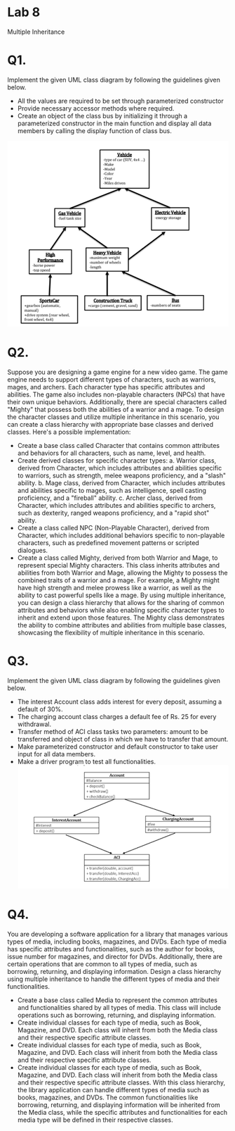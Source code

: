 # Lab 8

Multiple Inheritance

# Q1.

Implement the given UML class diagram by following the guidelines given below.
- All the values are required to be set through parameterized constructor
- Provide necessary accessor methods where required.
- Create an object of the class bus by initializing it through a parameterized constructor in
the main function and display all data members by calling the display function of class bus.

![Diagram](https://github.com/fatimazherk/Object-Oriented-Programming-Lab-CT-260/blob/main/QuestionDiagrams/Screenshot%202024-07-16%20012213.png?raw=true)

# Q2.

Suppose you are designing a game engine for a new video game. The game engine needs to
support different types of characters, such as warriors, mages, and archers. Each character
type has specific attributes and abilities. The game also includes non-playable characters
(NPCs) that have their own unique behaviors. Additionally, there are special characters called
"Mighty" that possess both the abilities of a warrior and a mage. To design the character
classes and utilize multiple inheritance in this scenario, you can create a class hierarchy with
appropriate base classes and derived classes. Here's a possible implementation:
- Create a base class called Character that contains common attributes and behaviors for all
characters, such as name, level, and health.
- Create derived classes for specific character types: a. Warrior class, derived from Character,
which includes attributes and abilities specific to warriors, such as strength, melee weapons proficiency, and a "slash" ability. b. Mage class, derived from Character, which
includes attributes and abilities specific to mages, such as intelligence, spell casting
proficiency, and a "fireball" ability. c. Archer class, derived from Character, which includes
attributes and abilities specific to archers, such as dexterity, ranged weapons proficiency,
and a "rapid shot" ability.
- Create a class called NPC (Non-Playable Character), derived from Character, which includes
additional behaviors specific to non-playable characters, such as predefined movement
patterns or scripted dialogues.
- Create a class called Mighty, derived from both Warrior and Mage, to represent special
Mighty characters. This class inherits attributes and abilities from both Warrior and Mage,
allowing the Mighty to possess the combined traits of a warrior and a mage. For example, a
Mighty might have high strength and melee prowess like a warrior, as well as the ability to
cast powerful spells like a mage.
By using multiple inheritance, you can design a class hierarchy that allows for the sharing of
common attributes and behaviors while also enabling specific character types to inherit and
extend upon those features. The Mighty class demonstrates the ability to combine attributes
and abilities from multiple base classes, showcasing the flexibility of multiple inheritance in this
scenario.

# Q3.

Implement the given UML class diagram by following the guidelines given below.
- The interest Account class adds interest for every deposit, assuming a default of 30%.
- The charging account class charges a default fee of Rs. 25 for every withdrawal.
- Transfer method of ACI class tasks two parameters: amount to be transferred and object of
class in which we have to transfer that amount.
- Make parameterized constructor and default constructor to take user input for all data
members.
- Make a driver program to test all functionalities.
![Diagram](https://github.com/fatimazherk/Object-Oriented-Programming-Lab-CT-260/blob/main/QuestionDiagrams/Screenshot%202024-07-16%20012816.png?raw=true)

# Q4. 

You are developing a software application for a library that manages various types of media,
including books, magazines, and DVDs. Each type of media has specific attributes and
functionalities, such as the author for books, issue number for magazines, and director for
DVDs. Additionally, there are certain operations that are common to all types of media, such as
borrowing, returning, and displaying information. Design a class hierarchy using multiple
inheritance to handle the different types of media and their functionalities.
- Create a base class called Media to represent the common attributes and functionalities
shared by all types of media. This class will include operations such as borrowing,
returning, and displaying information.
- Create individual classes for each type of media, such as Book, Magazine, and DVD. Each
class will inherit from both the Media class and their respective specific attribute classes.
- Create individual classes for each type of media, such as Book, Magazine, and DVD. Each
class will inherit from both the Media class and their respective specific attribute classes.
- Create individual classes for each type of media, such as Book, Magazine, and DVD. Each
class will inherit from both the Media class and their respective specific attribute classes.
With this class hierarchy, the library application can handle different types of media such as
books, magazines, and DVDs. The common functionalities like borrowing, returning, and
displaying information will be inherited from the Media class, while the specific attributes and
functionalities for each media type will be defined in their respective classes.
